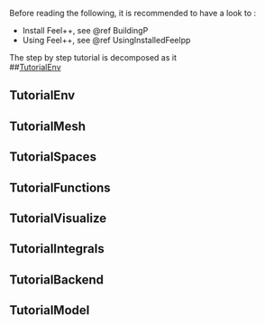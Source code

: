 Before reading the following, it is recommended to have a look to :

- Install Feel++, see @ref BuildingP
- Using Feel++, see @ref UsingInstalledFeelpp

The step by step tutorial is decomposed as it   
##[TutorialEnv](01-SettingUpEnvironment.md)
## TutorialEnv
## TutorialMesh
## TutorialSpaces
## TutorialFunctions
## TutorialVisualize
## TutorialIntegrals
## TutorialBackend
## TutorialModel
